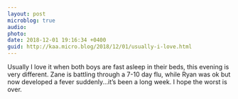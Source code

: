 ```yaml
---
layout: post
microblog: true
audio: 
photo: 
date: 2018-12-01 19:16:34 +0400
guid: http://kaa.micro.blog/2018/12/01/usually-i-love.html
---
```

Usually I love it when both boys are fast asleep in their beds, this evening is very different. Zane is battling through a 7-10 day flu, while Ryan was ok but now developed a fever suddenly...it’s been a long week. I hope the worst is over.

